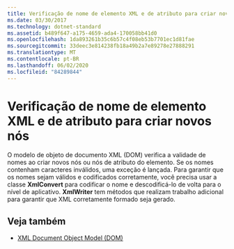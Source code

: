 ```yaml
---
title: Verificação de nome de elemento XML e de atributo para criar novos nós
ms.date: 03/30/2017
ms.technology: dotnet-standard
ms.assetid: b489f647-a175-4659-ada4-170058bb41d0
ms.openlocfilehash: 1da893261b35c6b57c4f08eb53b7701ec1d81fae
ms.sourcegitcommit: 33deec3e814238fb18a49b2a7e89278e27888291
ms.translationtype: MT
ms.contentlocale: pt-BR
ms.lasthandoff: 06/02/2020
ms.locfileid: "84289844"
---
```

# <a name="xml-element-and-attribute-name-verification-when-creating-new-nodes"></a>Verificação de nome de elemento XML e de atributo para criar novos nós
O modelo de objeto de documento XML (DOM) verifica a validade de nomes ao criar novos nós ou nós de atributo do elemento. Se os nomes contenham caracteres inválidos, uma exceção é lançada. Para garantir que os nomes sejam válidos e codificados corretamente, você precisa usar a classe **XmlConvert** para codificar o nome e descodificá-lo de volta para o nível de aplicativo. **XmlWriter** tem métodos que realizam trabalho adicional para garantir que XML corretamente formado seja gerado.  
  
## <a name="see-also"></a>Veja também

- [XML Document Object Model (DOM)](xml-document-object-model-dom.md)
